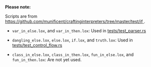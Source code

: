 <!--
Date Created: 22/07/2025.
-->

**Please note:**

Scripts are from 
[ https://github.com/munificent/craftinginterpreters/tree/master/test/if ](https://github.com/munificent/craftinginterpreters/tree/master/test/if).

- `var_in_else.lox`, and `var_in_then.lox`: Used in [tests/test_parser.rs](https://github.com/behai-nguyen/rlox/blob/main/tests/test_parser.rs)

- `dangling_else.lox`, `else.lox`, `if.lox`, and `truth.lox`: Used in [tests/test_control_flow.rs](https://github.com/behai-nguyen/rlox/blob/main/tests/test_control_flow.rs)

- `class_in_else.lox`, `class_in_then.lox`, `fun_in_else.lox`, and `fun_in_then.lox`: Are not yet used.
